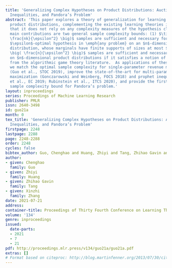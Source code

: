 ```yaml
---
title: 'Generalizing Complex Hypotheses on Product Distributions: Auctions, Prophet
  Inequalities, and Pandora’s Problem'
abstract: 'This paper explores a theory of generalization for learning problems on
  product distributions, complementing the existing learning theories in the sense
  that it does not rely on any complexity measures of the hypothesis classes.  The
  main contributions are two general sample complexity bounds: (1) $\tilde{O} \big(
  \frac{nk}{\epsilon^2} \big)$ samples are sufficient and necessary for learning an
  $\epsilon$-optimal hypothesis in \emph{any problem} on an $n$-dimensional product
  distribution, whose marginals have finite supports of sizes at most $k$; (2) $\tilde{O}
  \big( \frac{n}{\epsilon^2} \big)$ samples are sufficient and necessary for any problem
  on $n$-dimensional product distributions if it satisfies a notion of strong monotonicity
  from the algorithmic game theory literature.  As applications of these theories,
  we match the optimal sample complexity for single-parameter revenue maximization
  (Guo et al., STOC 2019), improve the state-of-the-art for multi-parameter revenue
  maximization (Gonczarowski and Weinberg, FOCS 2018) and prophet inequality (Correa
  et al., EC 2019; Rubinstein et al., ITCS 2020), and provide the first and tight
  sample complexity bound for Pandora’s problem.'
layout: inproceedings
series: Proceedings of Machine Learning Research
publisher: PMLR
issn: 2640-3498
id: guo21a
month: 0
tex_title: 'Generalizing Complex Hypotheses on Product Distributions: Auctions, Prophet
  Inequalities, and Pandora’s Problem'
firstpage: 2248
lastpage: 2288
page: 2248-2288
order: 2248
cycles: false
bibtex_author: Guo, Chenghao and Huang, Zhiyi and Tang, Zhihao Gavin and Zhang, Xinzhi
author:
- given: Chenghao
  family: Guo
- given: Zhiyi
  family: Huang
- given: Zhihao Gavin
  family: Tang
- given: Xinzhi
  family: Zhang
date: 2021-07-21
address:
container-title: Proceedings of Thirty Fourth Conference on Learning Theory
volume: '134'
genre: inproceedings
issued:
  date-parts:
  - 2021
  - 7
  - 21
pdf: http://proceedings.mlr.press/v134/guo21a/guo21a.pdf
extras: []
# Format based on citeproc: http://blog.martinfenner.org/2013/07/30/citeproc-yaml-for-bibliographies/
---
```

